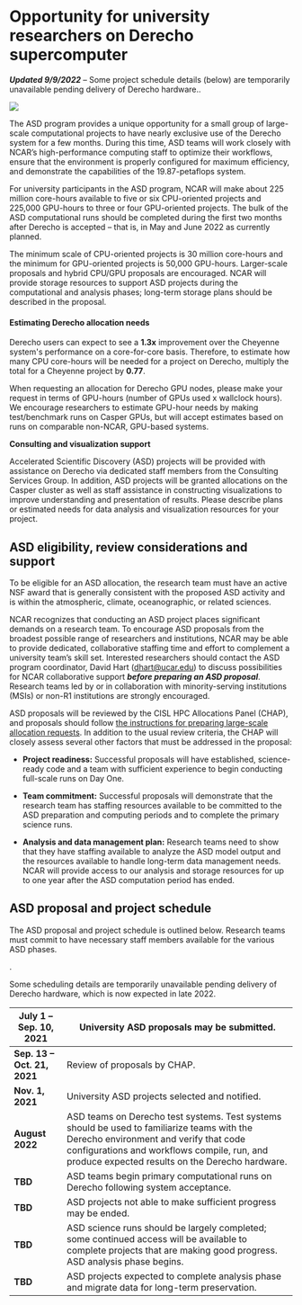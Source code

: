# Opportunity for university researchers on Derecho supercomputer

***Updated 9/9/2022*** – Some project schedule details (below) are
temporarily unavailable pending delivery of Derecho hardware..

![](media/image1.png)

The ASD program provides a unique opportunity for a small group of
large-scale computational projects to have nearly exclusive use of the
Derecho system for a few months. During this time, ASD teams will work
closely with NCAR’s high-performance computing staff to optimize their
workflows, ensure that the environment is properly configured for
maximum efficiency, and demonstrate the capabilities of the
19.87-petaflops system.

For university participants in the ASD program, NCAR will make about 225
million core-hours available to five or six CPU-oriented projects and
225,000 GPU-hours to three or four GPU-oriented projects. The bulk of
the ASD computational runs should be completed during the first two
months after Derecho is accepted – that is, in May and June 2022 as
currently planned. 

The minimum scale of CPU-oriented projects is 30 million core-hours and
the minimum for GPU-oriented projects is 50,000 GPU-hours. Larger-scale
proposals and hybrid CPU/GPU proposals are encouraged. NCAR will provide
storage resources to support ASD projects during the computational and
analysis phases; long-term storage plans should be described in the
proposal.

#### Estimating Derecho allocation needs

Derecho users can expect to see a **1.3x** improvement over the Cheyenne
system's performance on a core-for-core basis. Therefore, to estimate
how many CPU core-hours will be needed for a project on Derecho,
multiply the total for a Cheyenne project by **0.77**.

When requesting an allocation for Derecho GPU nodes, please make your
request in terms of GPU-hours (number of GPUs used x wallclock hours).
We encourage researchers to estimate GPU-hour needs by making
test/benchmark runs on Casper GPUs, but will accept estimates based on
runs on comparable non-NCAR, GPU-based systems.

**Consulting and visualization support**

Accelerated Scientific Discovery (ASD) projects will be provided with
assistance on Derecho via dedicated staff members from the Consulting
Services Group. In addition, ASD projects will be granted allocations on
the Casper cluster as well as staff assistance in constructing
visualizations to improve understanding and presentation of results.
Please describe plans or estimated needs for data analysis and
visualization resources for your project.

## ASD eligibility, review considerations and support

To be eligible for an ASD allocation, the research team must have an
active NSF award that is generally consistent with the proposed ASD
activity and is within the atmospheric, climate, oceanographic, or
related sciences.

NCAR recognizes that conducting an ASD project places significant
demands on a research team. To encourage ASD proposals from the broadest
possible range of researchers and institutions, NCAR may be able to
provide dedicated, collaborative staffing time and effort to complement
a university team’s skill set. Interested researchers should contact the
ASD program coordinator, David Hart (<dhart@ucar.edu>) to discuss
possibilities for NCAR collaborative support ***before preparing an ASD
proposal***. Research teams led by or in collaboration with
minority-serving institutions (MSIs) or non-R1 institutions are strongly
encouraged.

ASD proposals will be reviewed by the CISL HPC Allocations Panel (CHAP),
and proposals should follow [the instructions for preparing large-scale
allocation
requests](file:////display/RC/University+Large+Allocation+Request+Preparation+Instructions).
In addition to the usual review criteria, the CHAP will closely assess
several other factors that must be addressed in the proposal:

- **Project readiness:** Successful proposals will have established,
  science-ready code and a team with sufficient experience to begin
  conducting full-scale runs on Day One.

- **Team commitment:** Successful proposals will demonstrate that the
  research team has staffing resources available to be committed to the
  ASD preparation and computing periods and to complete the primary
  science runs.

- **Analysis and data management plan:** Research teams need to show
  that they have staffing available to analyze the ASD model output and
  the resources available to handle long-term data management needs.
  NCAR will provide access to our analysis and storage resources for up
  to one year after the ASD computation period has ended.

## ASD proposal and project schedule

The ASD proposal and project schedule is outlined below. Research teams
must commit to have necessary staff members available for the various
ASD phases.

.

Some scheduling details are temporarily unavailable pending delivery of
Derecho hardware, which is now expected in late 2022.

| **July 1 – Sep. 10, 2021**  | University ASD proposals may be submitted.                                                                                                                                                                                             |
|-----------------------------|----------------------------------------------------------------------------------------------------------------------------------------------------------------------------------------------------------------------------------------|
| **Sep. 13 – Oct. 21, 2021** | Review of proposals by CHAP.                                                                                                                                                                                                           |
| **Nov. 1, 2021**            | University ASD projects selected and notified.                                                                                                                                                                                         |
| **August 2022**             | ASD teams on Derecho test systems. Test systems should be used to familiarize teams with the Derecho environment and verify that code configurations and workflows compile, run, and produce expected results on the Derecho hardware. |
| **TBD**                     | ASD teams begin primary computational runs on Derecho following system acceptance.                                                                                                                                                     |
| **TBD**                     | ASD projects not able to make sufficient progress may be ended.                                                                                                                                                                        |
| **TBD**                     | ASD science runs should be largely completed; some continued access will be available to complete projects that are making good progress. ASD analysis phase begins.                                                                   |
| **TBD**                     | ASD projects expected to complete analysis phase and migrate data for long-term preservation.                                                                                                                                          |
